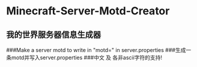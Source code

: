 # Minecraft-Server-Motd-Creator
## 我的世界服务器信息生成器

###Make a server motd to write in "motd=" in server.properties
###生成一条motd并写入server.properties
###中文 及 各非ascii字符的支持!
